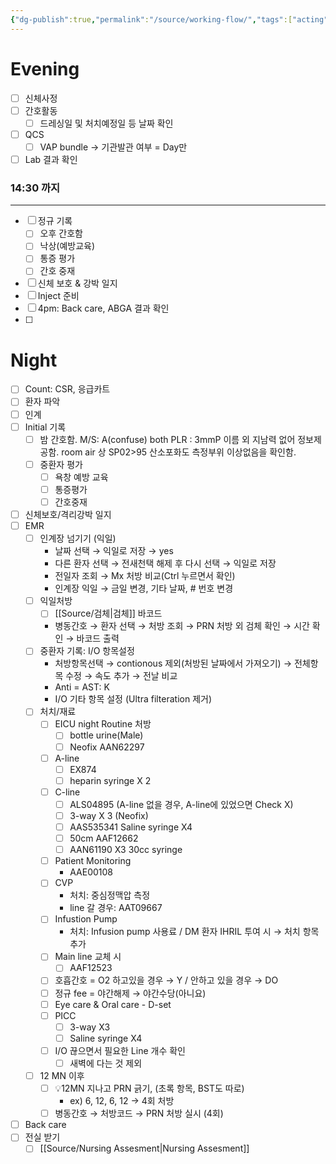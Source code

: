 ```yaml
---
{"dg-publish":true,"permalink":"/source/working-flow/","tags":["acting","source"],"created":"2025-08-12T17:38:36.110+09:00","updated":"2025-09-08T19:46:13.617+09:00"}
---
```


# Evening 
- [ ] 신체사정
- [ ] 간호활동
	- [ ] 드레싱일 및 처치예정일 등 날짜 확인
- [ ] QCS
	- [ ] VAP bundle → 기관발관 여부 = Day만
- [ ] Lab 결과 확인
### 14:30 까지 
--- 
- [ ] 정규 기록
	- [ ] 오후 간호함
	- [ ] 낙상(예방교육)
	- [ ] 통증 평가
	- [ ] 간호 중재
- [ ] 신체 보호 & 강박 일지 
- [ ] Inject 준비
- [ ] 4pm: Back care, ABGA 결과 확인
- [ ] 
# Night
- [ ] Count: CSR, 응급카트
- [ ] 환자 파악
- [ ] 인계
- [ ] Initial 기록 
	- [ ] 밤 간호함. 
	      M/S: A(confuse)
	      both PLR : 3mmP 
	      이름 외 지남력 없어 정보제공함. 
	      room air 상 SP02>95
	      산소포화도 측정부위 이상없음을 확인함. 
	- [ ] 중환자 평가 
		- [ ] 욕창 예방 교육
		- [ ] 통증평가
		- [ ] 간호중재
- [ ] 신체보호/격리강박 일지
- [ ] EMR
	- [ ] 인계장 넘기기 (익일)
		- 날짜 선택 → 익일로 저장 → yes
		- 다른 환자 선택 → 전새천택 해제 후 다시 선택 → 익일로 저장
		- 전일자 조회 → Mx 처방 비교(Ctrl 누르면서 확인) 
		- 인계장 익일 → 금일 변경, 기타 날짜, # 번호 변경
	- [ ] 익일처방 
		- [ ] [[Source/검체\|검체]] 바코드 
		- 병동간호 → 환자 선택 → 처방 조회 → PRN 처방 외 검체 확인 → 시간 확인 → 바코드 출력 
	- [ ] 중환자 기록: I/O 항목설정
		-  처방항목선택 → contionous 제외(처방된 날짜에서 가져오기) → 전체항목 수정 → 속도 추가 → 전날 비교
		- Anti = AST: K
		- I/O 기타 항목 설정 (Ultra filteration 제거)
	- [ ] 처치/재료 
		- [ ] EICU night Routine 처방 
			- [ ] bottle urine(Male)
			- [ ] Neofix AAN62297
		- [ ] A-line
			- [ ] EX874
			- [ ] heparin syringe X 2
		- [ ] C-line
			- [ ] ALS04895 (A-line 없을 경우, A-line에 있었으면 Check X)
			- [ ] 3-way X 3 (Neofix)
			- [ ] AAS535341 Saline syringe X4
			- [ ] 50cm AAF12662
			- [ ] AAN61190 X3 30cc syringe 
		- [ ] Patient Monitoring 
			- AAE00108
		- [ ] CVP 
			- 처치: 중심정맥압 측정
			- line 갈 경우: AAT09667
		- [ ] Infustion Pump
			- 처치: Infusion pump 사용료 / DM 환자 IHRIL 투여 시 → 처치 항목 추가 
		- [ ] Main line 교체 시 
			- [ ] AAF12523
		- [ ] 호흡간호 = O2 하고있을 경우 → Y / 안하고 있을 경우 → DO 
		- [ ] 정규 fee = 야간해제 → 야간수당(아니요)
		- [ ] Eye care & Oral care - D-set
		- [ ] PICC
			- [ ] 3-way X3
			- [ ] Saline syringe  X4
		- [ ] I/O 끊으면서 필요한 Line 개수 확인
			- [ ] 새벽에 다는 것 제외
	- [ ] 12 MN 이후
		- [ ] 💡12MN 지나고 PRN 긁기, (초록 항목, BST도 따로)
			- ex) 6, 12, 6, 12 → 4회 처방
		- [ ] 병동간호 → 처방코드 → PRN 처방 실시 (4회)
- [ ] Back care
- [ ] 전실 받기
	- [ ] [[Source/Nursing Assesment\|Nursing Assesment]]